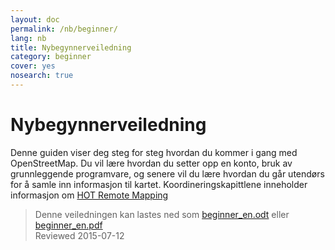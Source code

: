 ```yaml
---
layout: doc
permalink: /nb/beginner/
lang: nb
title: Nybegynnerveiledning
category: beginner
cover: yes
nosearch: true
---
```


Nybegynnerveiledning
================


Denne guiden viser deg steg for steg hvordan du kommer i gang med OpenStreetMap. Du vil lære
hvordan du setter opp en konto, bruk av grunnleggende programvare, og senere vil du lære hvordan du går utendørs
for å samle inn informasjon til kartet. Koordineringskapittlene inneholder informasjon om [HOT Remote Mapping](/en/coordination/) 

>Denne veiledningen kan lastes ned som [beginner_en.odt](/files/beginner_en.odt) eller [beginner_en.pdf](/files/beginner_en.pdf)  
>Reviewed 2015-07-12  
